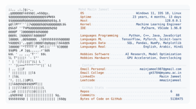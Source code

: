 <picture>
  <source srcset="https://raw.githubusercontent.com/mmazinjameel/mmazinjameel/main/dark_mode.svg?v=1742314364" media="(prefers-color-scheme: dark)">
  <img src="https://raw.githubusercontent.com/mmazinjameel/mmazinjameel/main/light_mode.svg?v=1742314364">
</picture>
